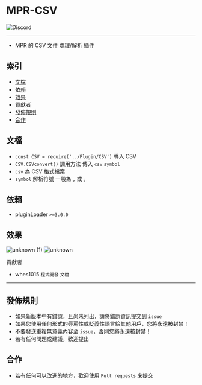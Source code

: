 # MPR-CSV
<img alt="Discord" src="https://img.shields.io/discord/926545182407688273">

------

- MPR 的 CSV 文件 處理/解析 插件

## 索引
- [文檔](#文檔)
- [依賴](#依賴)
- [效果](#效果)
- [貢獻者](#貢獻者)
- [發佈規則](#發佈規則)
- [合作](#合作)

## 文檔
- `const CSV = require('../Plugin/CSV')` 導入 CSV
- `CSV.CSVconvert()` 調用方法 傳入 `csv` `symbol`
- `csv` 為 CSV 格式檔案
- `symbol` 解析符號 一般為 `,` 或 `;`

## 依賴
- pluginLoader `>=3.0.0`

## 效果
![unknown (1)](https://user-images.githubusercontent.com/44525760/164350505-4b475e66-bbb0-4fb6-8b45-08fa7a1b8321.png)
![unknown](https://user-images.githubusercontent.com/44525760/164350511-c0cb4cb5-264e-4e3c-849a-a818e2e82b82.png)

貢獻者
- whes1015 `程式開發` `文檔`

------

## 發佈規則
- 如果新版本中有錯誤，且尚未列出，請將錯誤資訊提交到 ```issue```
- 如果您使用任何形式的辱罵性或貶義性語言給其他用戶，您將永遠被封禁！
- 不要發送重複無意義內容至 ```issue```，否則您將永遠被封禁！
- 若有任何問題或建議，歡迎提出

## 合作
- 若有任何可以改進的地方，歡迎使用 ```Pull requests``` 來提交
